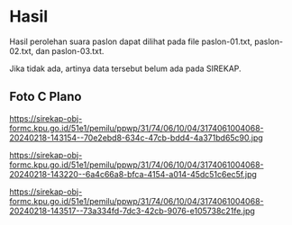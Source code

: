 # Hasil

Hasil perolehan suara paslon dapat dilihat pada file paslon-01.txt, paslon-02.txt, dan paslon-03.txt.

Jika tidak ada, artinya data tersebut belum ada pada SIREKAP.

## Foto C Plano

https://sirekap-obj-formc.kpu.go.id/51e1/pemilu/ppwp/31/74/06/10/04/3174061004068-20240218-143154--70e2ebd8-634c-47cb-bdd4-4a371bd65c90.jpg

https://sirekap-obj-formc.kpu.go.id/51e1/pemilu/ppwp/31/74/06/10/04/3174061004068-20240218-143220--6a4c66a8-bfca-4154-a014-45dc51c6ec5f.jpg

https://sirekap-obj-formc.kpu.go.id/51e1/pemilu/ppwp/31/74/06/10/04/3174061004068-20240218-143517--73a334fd-7dc3-42cb-9076-e105738c21fe.jpg
